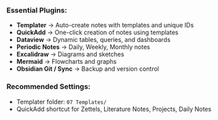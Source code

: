 

### Essential Plugins:
- **Templater** → Auto-create notes with templates and unique IDs  
- **QuickAdd** → One-click creation of notes using templates  
- **Dataview** → Dynamic tables, queries, and dashboards  
- **Periodic Notes** → Daily, Weekly, Monthly notes  
- **Excalidraw** → Diagrams and sketches  
- **Mermaid** → Flowcharts and graphs  
- **Obsidian Git / Sync** → Backup and version control  

### Recommended Settings:
- Templater folder: `07 Templates/`  
- QuickAdd shortcut for Zettels, Literature Notes, Projects, Daily Notes